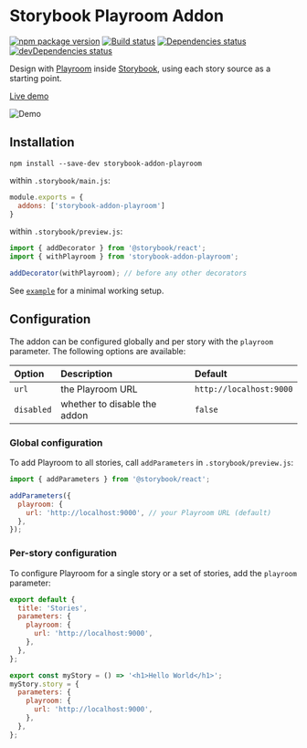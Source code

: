 # Storybook Playroom Addon

[![npm package version](https://img.shields.io/npm/v/storybook-addon-playroom)](https://www.npmjs.com/package/storybook-addon-playroom)
[![Build status](https://img.shields.io/github/workflow/status/rbardini/storybook-addon-playroom/Main)](https://github.com/rbardini/storybook-addon-playroom/actions)
[![Dependencies status](https://img.shields.io/david/rbardini/storybook-addon-playroom)](https://david-dm.org/rbardini/storybook-addon-playroom)
[![devDependencies status](https://img.shields.io/david/dev/rbardini/storybook-addon-playroom)](https://david-dm.org/rbardini/storybook-addon-playroom?type=dev)

Design with [Playroom](https://github.com/seek-oss/playroom) inside [Storybook](https://storybook.js.org), using each story source as a starting point.

[Live demo](https://storybook-addon-playroom.netlify.com)

![Demo](demo.gif)

## Installation

```console
npm install --save-dev storybook-addon-playroom
```

within `.storybook/main.js`:

```js
module.exports = {
  addons: ['storybook-addon-playroom']
}
```

within `.storybook/preview.js`:

```js
import { addDecorator } from '@storybook/react';
import { withPlayroom } from 'storybook-addon-playroom';

addDecorator(withPlayroom); // before any other decorators
```

See [`example`](example) for a minimal working setup.

## Configuration

The addon can be configured globally and per story with the `playroom` parameter. The following options are available:

| Option     | Description                          | Default                 |
|:-----------|:-------------------------------------|:------------------------|
| `url`      | the Playroom URL                     | `http://localhost:9000` |
| `disabled` | whether to disable the addon         | `false`                 |

### Global configuration

To add Playroom to all stories, call `addParameters` in `.storybook/preview.js`:

```js
import { addParameters } from '@storybook/react';

addParameters({
  playroom: {
    url: 'http://localhost:9000', // your Playroom URL (default)
  },
});
```

### Per-story configuration

To configure Playroom for a single story or a set of stories, add the `playroom` parameter:

```js
export default {
  title: 'Stories',
  parameters: {
    playroom: {
      url: 'http://localhost:9000',
    },
  },
};

export const myStory = () => '<h1>Hello World</h1>';
myStory.story = {
  parameters: {
    playroom: {
      url: 'http://localhost:9000',
    },
  },
};
```

